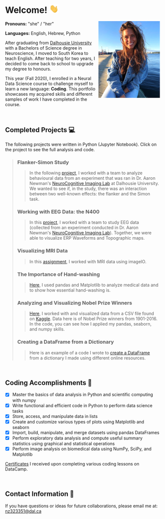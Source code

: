 <h1>Welcome! <img src="https://raw.githubusercontent.com/ABSphreak/ABSphreak/master/gifs/Hi.gif" width="30px"></h1>
                                                                               
<img align="right" src="dock.jpeg" width="200"/>

**Pronouns:** "she" / "her"

**Languages:** English, Hebrew, Python
  
After graduating from <a href="https://www.dal.ca">Dalhousie University</a> with a Bachelors of Science degree in Neuroscience, I moved to South Korea to teach English. After teaching for two years, I decided to come back to school to upgrade my degree to honours.

This year (Fall 2020), I enrolled in a Neural Data Science course to challenge myself to learn a new language: **Coding**. This portfolio showcases my acquired skills and different samples of work I have completed in the course. 

<p>&nbsp;</p>

## Completed Projects 💻
The following projects were written in Python (Jupyter Notebook). Click on the project to see the full analysis and code.
>
> ### Flanker-Simon Study
>> In the following [project](noaproject1.html), I worked with a team to analyze behavioural data from an experiment that was ran in Dr. Aaron Newman's [NeuroCognitive Imaging Lab](https://www.ncilab.ca/) at Dalhousie University. We wanted to see if, in the study, there was an interaction between two well-known effects: the  flanker and the Simon task.
>
> ### Working with EEG Data: the N400
>> In this [project](project2.html), I worked with a team to study EEG data (collected from an experiment conducted in Dr. Aaron Newman's [NeuroCognitive Imaging Lab](https://www.ncilab.ca/)). Together, we were able to visualize ERP Waveforms and Topographic maps. 
> 
> ### Visualizing MRI Data
>> In this [assignment](a5.html), I worked with MRI data using imageIO. 
>
> ### The Importance of Hand-washing 
>> [Here](handwashing.html), I used pandas and Matplotlib to analyze medical data and to show how essential hand-washing is.
>
> ### Analyzing and Visualizing Nobel Prize Winners
>> [Here](nobel.html), I worked with and visualized data from a CSV file found on [Kaggle](https://www.kaggle.com/nobelfoundation/nobel-laureates). Data here is of Nobel Prize winners from 1901-2016. In the code, you can see how I applied my pandas, seaborn, and numpy skills. 
>
> ### Creating a DataFrame from a Dictionary
>> Here is an example of a code I wrote to [create a DataFrame](Provinces1.md) from a dictionary I made using different online resources.

<p>&nbsp;</p>

## Coding Accomplishments 🌟
>
- [x] Master the basics of data analysis in Python and scientific computing with numpy
- [x] Write functional and efficient code in Python to perform data science tasks
- [x] Store, access, and manipulate data in lists
- [x] Create and customize various types of plots using Matplotlib and seaborn
- [x] Import, build, manipulate, and merge datasets using pandas DataFrames
- [x] Perform exploratory data analysis and compute useful summary statistics using graphical and statistical operations
- [x] Perform image analysis on biomedical data using NumPy, SciPy, and Matplotlib

[Certificates](accomp.md) I received upon completing various coding lessons on DataCamp.

<p>&nbsp;</p>

## Contact Information 📧
If you have questions or ideas for future collaborations, please email me at: [nz323351@dal.ca](mailto:nz323351@dal.ca)

